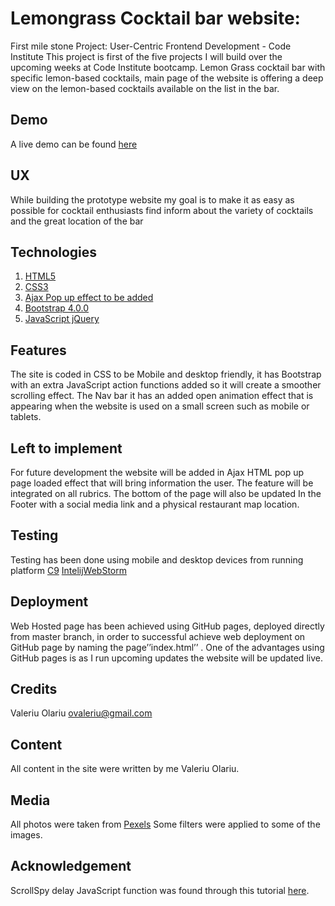 # Lemongrass Cocktail bar website:
First mile stone Project: User-Centric Frontend Development - Code Institute
This project is first of the five projects I will build over the upcoming weeks at Code Institute bootcamp.
Lemon Grass cocktail bar with specific lemon-based cocktails, main page of the website is offering a deep view on the lemon-based cocktails available on the list in the bar.
## Demo
A live demo can be found [here](https://valeriuolar.github.io/LemonGrass-Cocktail-Bar/)
## UX
While building the prototype website my goal is to make it as easy as possible for cocktail enthusiasts find inform about the variety of cocktails and the great location of the bar
## Technologies
1.	[HTML5]( https://www.w3schools.com/html/html_intro.asp)
2.	[CSS3]( https://www.w3schools.com/css/)
3.	[Ajax Pop up effect to be added]( https://www.w3schools.com/xml/ajax_intro.asp)
4.	[Bootstrap 4.0.0]( https://getbootstrap.com/docs/4.0/getting-started/introduction/)
5.	[JavaScript jQuery]( https://www.w3schools.com/js/default.asp)

## Features
The site is coded in CSS to be Mobile and desktop friendly, it has Bootstrap with an extra JavaScript action functions added so it will create a smoother scrolling effect. 
The Nav bar it has an added open animation effect that is appearing when the website is used on a small screen such as mobile or tablets.
## Left to implement 
For future development the website will be added in Ajax HTML pop up page loaded effect that will bring information the user. The feature will be integrated on all rubrics.
The bottom of the page will also be updated In the Footer with a social media link and a physical restaurant map location.
## Testing
Testing has been done using mobile and desktop devices from running platform [C9]( https://c9.io)
[IntelijWebStorm]( https://www.jetbrains.com/webstorm)
## Deployment 
Web Hosted page has been achieved using GitHub pages, deployed directly from master branch, in order to successful achieve web deployment on GitHub page by naming the page’’index.html’’ .
One of the advantages using GitHub pages is as I run upcoming updates the website will be updated live.
## Credits
Valeriu Olariu 
ovaleriu@gmail.com
## Content
All content in the site were written by me Valeriu Olariu.
## Media
All photos were taken from [Pexels](https://www.pexels.com/) Some filters were applied to some of the images.
## Acknowledgement
ScrollSpy delay JavaScript function was found through this tutorial [here](https://www.abeautifulsite.net/smoothly-scroll-to-an-element-without-a-jquery-plugin-2). 
